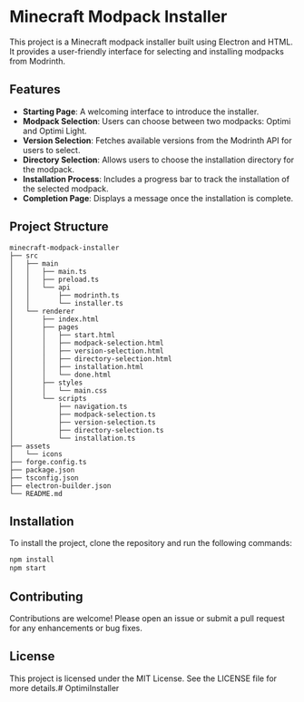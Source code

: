 # Minecraft Modpack Installer

This project is a Minecraft modpack installer built using Electron and HTML. It provides a user-friendly interface for selecting and installing modpacks from Modrinth.

## Features

- **Starting Page**: A welcoming interface to introduce the installer.
- **Modpack Selection**: Users can choose between two modpacks: Optimi and Optimi Light.
- **Version Selection**: Fetches available versions from the Modrinth API for users to select.
- **Directory Selection**: Allows users to choose the installation directory for the modpack.
- **Installation Process**: Includes a progress bar to track the installation of the selected modpack.
- **Completion Page**: Displays a message once the installation is complete.

## Project Structure

```
minecraft-modpack-installer
├── src
│   ├── main
│   │   ├── main.ts
│   │   ├── preload.ts
│   │   └── api
│   │       ├── modrinth.ts
│   │       └── installer.ts
│   └── renderer
│       ├── index.html
│       ├── pages
│       │   ├── start.html
│       │   ├── modpack-selection.html
│       │   ├── version-selection.html
│       │   ├── directory-selection.html
│       │   ├── installation.html
│       │   └── done.html
│       ├── styles
│       │   └── main.css
│       └── scripts
│           ├── navigation.ts
│           ├── modpack-selection.ts
│           ├── version-selection.ts
│           ├── directory-selection.ts
│           └── installation.ts
├── assets
│   └── icons
├── forge.config.ts
├── package.json
├── tsconfig.json
├── electron-builder.json
└── README.md
```

## Installation

To install the project, clone the repository and run the following commands:

```bash
npm install
npm start
```

## Contributing

Contributions are welcome! Please open an issue or submit a pull request for any enhancements or bug fixes.

## License

This project is licensed under the MIT License. See the LICENSE file for more details.# OptimiInstaller
